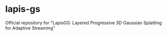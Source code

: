 # lapis-gs
Official repository for "LapisGS: Layered Progressive 3D Gaussian Splatting for Adaptive Streaming"
